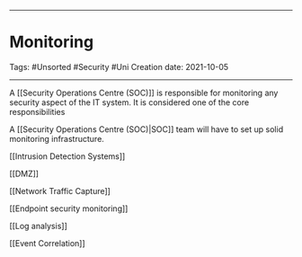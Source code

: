 -----------------------------------------------
# Monitoring
Tags:  #Unsorted #Security #Uni 
Creation date: 2021-10-05

-----------------------------------------------

A [[Security Operations Centre (SOC)]] is responsible for monitoring any security aspect of the IT system. It is considered one of the core responsibilities 

A [[Security Operations Centre (SOC)|SOC]] team will have to set up solid monitoring infrastructure.

[[Intrusion Detection Systems]]

[[DMZ]]

[[Network Traffic Capture]]

[[Endpoint security monitoring]]

[[Log analysis]]

[[Event Correlation]]



